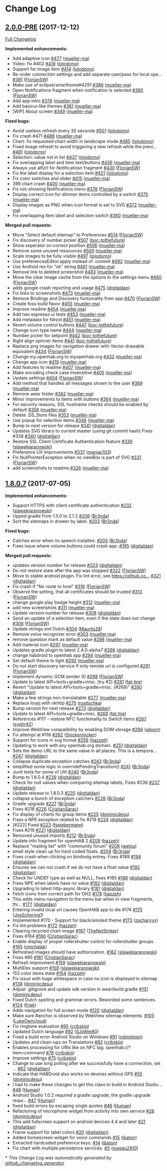 # Change Log

## [2.0.0-PRE](https://github.com/openhab/openhab.android/tree/2.0.0-PRE) (2017-12-12)
[Full Changelog](https://github.com/openhab/openhab.android/compare/1.8.0.7...2.0.0-PRE)

**Implemented enhancements:**

- Add adaptive icon [\#477](https://github.com/openhab/openhab.android/pull/477) ([mueller-ma](https://github.com/mueller-ma))
- Video: fix \#402 [\#418](https://github.com/openhab/openhab.android/pull/418) ([lolodomo](https://github.com/lolodomo))
- Support for image item [\#414](https://github.com/openhab/openhab.android/pull/414) ([lolodomo](https://github.com/lolodomo))
- Re-order connection settings and add separate user/pass for local ope… [\#391](https://github.com/openhab/openhab.android/pull/391) ([FlorianSW](https://github.com/FlorianSW))
- Make use of eclipse/smarthome\#4291 [\#386](https://github.com/openhab/openhab.android/pull/386) ([mueller-ma](https://github.com/mueller-ma))
- Open Notifications fragment when notification is selected [\#380](https://github.com/openhab/openhab.android/pull/380) ([FlorianSW](https://github.com/FlorianSW))
- Add app intro [\#374](https://github.com/openhab/openhab.android/pull/374) ([mueller-ma](https://github.com/mueller-ma))
- Add basicui-like themes [\#361](https://github.com/openhab/openhab.android/pull/361) ([mueller-ma](https://github.com/mueller-ma))
- \[WIP\] About screen [\#349](https://github.com/openhab/openhab.android/pull/349) ([mueller-ma](https://github.com/mueller-ma))

**Fixed bugs:**

- Avoid useless refresh every 30 seconds [\#501](https://github.com/openhab/openhab.android/pull/501) ([lolodomo](https://github.com/lolodomo))
- Fix crash \#471 [\#489](https://github.com/openhab/openhab.android/pull/489) ([mueller-ma](https://github.com/mueller-ma))
- Chart: fix requested chart width in landscape mode [\#485](https://github.com/openhab/openhab.android/pull/485) ([lolodomo](https://github.com/lolodomo))
- Fixed image refresh to avoid triggering a new refresh while the previ… [\#481](https://github.com/openhab/openhab.android/pull/481) ([lolodomo](https://github.com/lolodomo))
- Selection: value not in list [\#437](https://github.com/openhab/openhab.android/pull/437) ([lolodomo](https://github.com/lolodomo))
- Fix overlapping label and item text/buttons [\#436](https://github.com/openhab/openhab.android/pull/436) ([mueller-ma](https://github.com/mueller-ma))
- Always use altUrl for Notificatiosn fragment [\#430](https://github.com/openhab/openhab.android/pull/430) ([FlorianSW](https://github.com/FlorianSW))
- Fix the label display for a selection item [\#421](https://github.com/openhab/openhab.android/pull/421) ([lolodomo](https://github.com/lolodomo))
- Fix color switches and slider [\#415](https://github.com/openhab/openhab.android/pull/415) ([mueller-ma](https://github.com/mueller-ma))
- 396 chart crash [\#400](https://github.com/openhab/openhab.android/pull/400) ([mueller-ma](https://github.com/mueller-ma))
- Fix not-showing Notifications menu [\#378](https://github.com/openhab/openhab.android/pull/378) ([FlorianSW](https://github.com/FlorianSW))
- Display correct icon for dimmer items controlled by a switch [\#375](https://github.com/openhab/openhab.android/pull/375) ([mueller-ma](https://github.com/mueller-ma))
- Display images as PNG when icon format is set to SVG [\#372](https://github.com/openhab/openhab.android/pull/372) ([mueller-ma](https://github.com/mueller-ma))
- Fix overlapping item label and selection switch [\#360](https://github.com/openhab/openhab.android/pull/360) ([mueller-ma](https://github.com/mueller-ma))

**Merged pull requests:**

- Move "Select default sitemap" to Preferences [\#514](https://github.com/openhab/openhab.android/pull/514) ([FlorianSW](https://github.com/FlorianSW))
- Fix discovery of number picker [\#507](https://github.com/openhab/openhab.android/pull/507) ([boc-tothefuture](https://github.com/boc-tothefuture))
- Show seperator on correct position [\#506](https://github.com/openhab/openhab.android/pull/506) ([mueller-ma](https://github.com/mueller-ma))
- Remove some unused ressources [\#500](https://github.com/openhab/openhab.android/pull/500) ([mueller-ma](https://github.com/mueller-ma))
- Scale images to be fully visible [\#497](https://github.com/openhab/openhab.android/pull/497) ([lolodomo](https://github.com/lolodomo))
- Use preferencesEditor.apply instead of .commit [\#492](https://github.com/openhab/openhab.android/pull/492) ([mueller-ma](https://github.com/mueller-ma))
- Use Android res for "ok" string [\#491](https://github.com/openhab/openhab.android/pull/491) ([mueller-ma](https://github.com/mueller-ma))
- Remove link to deleted screenshot [\#483](https://github.com/openhab/openhab.android/pull/483) ([mueller-ma](https://github.com/mueller-ma))
- Move the clear image cache from the options to the settings menu [\#480](https://github.com/openhab/openhab.android/pull/480) ([FlorianSW](https://github.com/FlorianSW))
- adds google crash reporting and usage [\#475](https://github.com/openhab/openhab.android/pull/475) ([digitaldan](https://github.com/digitaldan))
- Fix links to screenshots [\#473](https://github.com/openhab/openhab.android/pull/473) ([mueller-ma](https://github.com/mueller-ma))
- Remove Bindings and Discovery funtionality from app [\#470](https://github.com/openhab/openhab.android/pull/470) ([FlorianSW](https://github.com/FlorianSW))
- Create foss build flavor [\#455](https://github.com/openhab/openhab.android/pull/455) ([mueller-ma](https://github.com/mueller-ma))
- Improve readme [\#454](https://github.com/openhab/openhab.android/pull/454) ([mueller-ma](https://github.com/mueller-ma))
- Add two espresso ui tests [\#453](https://github.com/openhab/openhab.android/pull/453) ([mueller-ma](https://github.com/mueller-ma))
- Add metadata for fdroid [\#451](https://github.com/openhab/openhab.android/pull/451) ([mueller-ma](https://github.com/mueller-ma))
- Revert volume control buttons [\#447](https://github.com/openhab/openhab.android/pull/447) ([boc-tothefuture](https://github.com/boc-tothefuture))
- Change icon type name [\#444](https://github.com/openhab/openhab.android/pull/444) ([mueller-ma](https://github.com/mueller-ma))
- Number picker for setpoint [\#442](https://github.com/openhab/openhab.android/pull/442) ([boc-tothefuture](https://github.com/boc-tothefuture))
- Right align spinner items [\#441](https://github.com/openhab/openhab.android/pull/441) ([boc-tothefuture](https://github.com/boc-tothefuture))
- Replace png images for navigation drawer with Vector drawable equivalent [\#434](https://github.com/openhab/openhab.android/pull/434) ([FlorianSW](https://github.com/FlorianSW))
- Change my.openhab.org to myopenhab.org [\#432](https://github.com/openhab/openhab.android/pull/432) ([mueller-ma](https://github.com/mueller-ma))
- Change app icon [\#419](https://github.com/openhab/openhab.android/pull/419) ([mueller-ma](https://github.com/mueller-ma))
- Add features to readme [\#407](https://github.com/openhab/openhab.android/pull/407) ([mueller-ma](https://github.com/mueller-ma))
- Make encoding check case insensitive [\#405](https://github.com/openhab/openhab.android/pull/405) ([mueller-ma](https://github.com/mueller-ma))
- Update settings [\#404](https://github.com/openhab/openhab.android/pull/404) ([FlorianSW](https://github.com/FlorianSW))
- Add method that handles all messages shown to the user [\#389](https://github.com/openhab/openhab.android/pull/389) ([mueller-ma](https://github.com/mueller-ma))
- Remove wear folder [\#382](https://github.com/openhab/openhab.android/pull/382) ([mueller-ma](https://github.com/mueller-ma))
- Minor improvements to items with buttons [\#364](https://github.com/openhab/openhab.android/pull/364) ([mueller-ma](https://github.com/mueller-ma))
- For security reasons, SSL hostname checks should be enabled by default [\#358](https://github.com/openhab/openhab.android/pull/358) ([mueller-ma](https://github.com/mueller-ma))
- Delete .DS\_Store files [\#353](https://github.com/openhab/openhab.android/pull/353) ([mueller-ma](https://github.com/mueller-ma))
- Use popup for selection items [\#346](https://github.com/openhab/openhab.android/pull/346) ([mueller-ma](https://github.com/mueller-ma))
- Bump to next version for release [\#341](https://github.com/openhab/openhab.android/pull/341) ([digitaldan](https://github.com/digitaldan))
- Updates SVG library to current master \(using git commit hash\) Fixes \#338 [\#340](https://github.com/openhab/openhab.android/pull/340) ([digitaldan](https://github.com/digitaldan))
- Restore SSL Client Certificate Authentication feature [\#339](https://github.com/openhab/openhab.android/pull/339) ([slawekjaranowski](https://github.com/slawekjaranowski))
- Preference UX improvements [\#337](https://github.com/openhab/openhab.android/pull/337) ([maniac103](https://github.com/maniac103))
- Fix NullPointerException when no viewBox is part of SVG [\#331](https://github.com/openhab/openhab.android/pull/331) ([FlorianSW](https://github.com/FlorianSW))
- add screenshots to readme [\#326](https://github.com/openhab/openhab.android/pull/326) ([mueller-ma](https://github.com/mueller-ma))

## [1.8.0.7](https://github.com/openhab/openhab.android/tree/1.8.0.7) (2017-07-05)
**Implemented enhancements:**

- Support HTTPS with client certificate authentication [\#232](https://github.com/openhab/openhab.android/pull/232) ([slawekjaranowski](https://github.com/slawekjaranowski))
- Upped gradle from 1.5.0 to 2.1.2 [\#206](https://github.com/openhab/openhab.android/pull/206) ([Br3nda](https://github.com/Br3nda))
- Sort the sitemaps in drawer by label. [\#203](https://github.com/openhab/openhab.android/pull/203) ([Br3nda](https://github.com/Br3nda))

**Fixed bugs:**

- Catches error when no speech installed. [\#205](https://github.com/openhab/openhab.android/pull/205) ([Br3nda](https://github.com/Br3nda))
- Fixes issue where volume buttons could crash app. [\#195](https://github.com/openhab/openhab.android/pull/195) ([digitaldan](https://github.com/digitaldan))

**Merged pull requests:**

- updates version number for release [\#323](https://github.com/openhab/openhab.android/pull/323) ([digitaldan](https://github.com/digitaldan))
- Do not restore state after the app was stopped [\#322](https://github.com/openhab/openhab.android/pull/322) ([FlorianSW](https://github.com/FlorianSW))
- Move to stable android plugin.  Fix lint error, see https://github.co… [\#321](https://github.com/openhab/openhab.android/pull/321) ([digitaldan](https://github.com/digitaldan))
- Fix crash if "No route to host" [\#316](https://github.com/openhab/openhab.android/pull/316) ([FlorianSW](https://github.com/FlorianSW))
- Observe the setting, that all certificates should be trusted [\#313](https://github.com/openhab/openhab.android/pull/313) ([FlorianSW](https://github.com/FlorianSW))
- change google play badge height [\#312](https://github.com/openhab/openhab.android/pull/312) ([mueller-ma](https://github.com/mueller-ma))
- add new screenshots [\#311](https://github.com/openhab/openhab.android/pull/311) ([mueller-ma](https://github.com/mueller-ma))
- Update version number for release [\#308](https://github.com/openhab/openhab.android/pull/308) ([digitaldan](https://github.com/digitaldan))
- Send an update of a selection item, even if the state does not change [\#306](https://github.com/openhab/openhab.android/pull/306) ([FlorianSW](https://github.com/FlorianSW))
- Update strings.xml Dutch [\#304](https://github.com/openhab/openhab.android/pull/304) ([Maurits28](https://github.com/Maurits28))
- Remove voice recognizer error [\#303](https://github.com/openhab/openhab.android/pull/303) ([mueller-ma](https://github.com/mueller-ma))
- remove question mark as default value [\#298](https://github.com/openhab/openhab.android/pull/298) ([mueller-ma](https://github.com/mueller-ma))
- Add material icon [\#297](https://github.com/openhab/openhab.android/pull/297) ([mueller-ma](https://github.com/mueller-ma))
- Updates gradle plugin to latest 2.4.0-alpha7 [\#296](https://github.com/openhab/openhab.android/pull/296) ([digitaldan](https://github.com/digitaldan))
- change habdroid to openhab app [\#294](https://github.com/openhab/openhab.android/pull/294) ([mueller-ma](https://github.com/mueller-ma))
- Set default theme to light [\#292](https://github.com/openhab/openhab.android/pull/292) ([mueller-ma](https://github.com/mueller-ma))
- Do not start discovery service if only remote url is configured [\#291](https://github.com/openhab/openhab.android/pull/291) ([FlorianSW](https://github.com/FlorianSW))
- Implement dynamic GCM sender ID [\#288](https://github.com/openhab/openhab.android/pull/288) ([FlorianSW](https://github.com/FlorianSW))
- Update to latest API+tools+gradle+misc.  \(try \#2\) [\#281](https://github.com/openhab/openhab.android/pull/281) ([fat-tire](https://github.com/fat-tire))
- Revert "Update to latest API+tools+gradle+misc. \(\#268\)" [\#280](https://github.com/openhab/openhab.android/pull/280) ([digitaldan](https://github.com/digitaldan))
- Make a few strings non-translatable [\#277](https://github.com/openhab/openhab.android/pull/277) ([mueller-ma](https://github.com/mueller-ma))
- Replace loopj with okhttp [\#275](https://github.com/openhab/openhab.android/pull/275) ([rusitschka](https://github.com/rusitschka))
- Bump version for next release [\#273](https://github.com/openhab/openhab.android/pull/273) ([digitaldan](https://github.com/digitaldan))
- Update to latest API+tools+gradle+misc. [\#268](https://github.com/openhab/openhab.android/pull/268) ([fat-tire](https://github.com/fat-tire))
- References \#117 - restore NFC functionality to Switch items [\#267](https://github.com/openhab/openhab.android/pull/267) ([syphr42](https://github.com/syphr42))
- Improve WebView compatibility by enabling DOM storage [\#266](https://github.com/openhab/openhab.android/pull/266) ([wborn](https://github.com/wborn))
- Fix attempt at \#116 [\#262](https://github.com/openhab/openhab.android/pull/262) ([Snickermicker](https://github.com/Snickermicker))
- Support for icons in svg format [\#256](https://github.com/openhab/openhab.android/pull/256) ([hazzeh](https://github.com/hazzeh))
- Updating to work with any openhab.org domain. [\#251](https://github.com/openhab/openhab.android/pull/251) ([digitaldan](https://github.com/digitaldan))
- Sets the demo URL to the same value in all places.  This is a tempora… [\#247](https://github.com/openhab/openhab.android/pull/247) ([digitaldan](https://github.com/digitaldan))
- Collapse duplicate exception catches [\#243](https://github.com/openhab/openhab.android/pull/243) ([Br3nda](https://github.com/Br3nda))
- simplified some logic in overridePendingTransition\(\) [\#241](https://github.com/openhab/openhab.android/pull/241) ([Br3nda](https://github.com/Br3nda))
- Junit tests for some of Util [\#240](https://github.com/openhab/openhab.android/pull/240) ([Br3nda](https://github.com/Br3nda))
- Bump to 1.8.0.4 [\#239](https://github.com/openhab/openhab.android/pull/239) ([digitaldan](https://github.com/digitaldan))
- Check for null values when comparing sitemap labels, Fixes \#236 [\#237](https://github.com/openhab/openhab.android/pull/237) ([digitaldan](https://github.com/digitaldan))
- Update release to 1.8.0.3 [\#235](https://github.com/openhab/openhab.android/pull/235) ([digitaldan](https://github.com/digitaldan))
- collapse a bunch of exception catchers [\#228](https://github.com/openhab/openhab.android/pull/228) ([Br3nda](https://github.com/Br3nda))
- Gradle upgrade [\#227](https://github.com/openhab/openhab.android/pull/227) ([Br3nda](https://github.com/Br3nda))
- Fixes \#218 [\#226](https://github.com/openhab/openhab.android/pull/226) ([CristianSarac](https://github.com/CristianSarac))
- Fix display of charts for group items [\#225](https://github.com/openhab/openhab.android/pull/225) ([dominicdesu](https://github.com/dominicdesu))
- Fixes a NPE exception related to fix \#219 [\#224](https://github.com/openhab/openhab.android/pull/224) ([digitaldan](https://github.com/digitaldan))
- \[\#222\] Fixed [\#223](https://github.com/openhab/openhab.android/pull/223) ([fspiekermann](https://github.com/fspiekermann))
- Fixes \#219 [\#221](https://github.com/openhab/openhab.android/pull/221) ([digitaldan](https://github.com/digitaldan))
- Removed unused imports [\#212](https://github.com/openhab/openhab.android/pull/212) ([Br3nda](https://github.com/Br3nda))
- Update info fragment for openHAB 2 [\#209](https://github.com/openhab/openhab.android/pull/209) ([hazzeh](https://github.com/hazzeh))
- Replace "mailing list" with "community forum" [\#208](https://github.com/openhab/openhab.android/pull/208) ([watou](https://github.com/watou))
- small style clean up for hard coded floats. [\#204](https://github.com/openhab/openhab.android/pull/204) ([Br3nda](https://github.com/Br3nda))
- Fixes crash when clicking on bindindg entrey.  Fixes \#189 [\#194](https://github.com/openhab/openhab.android/pull/194) ([digitaldan](https://github.com/digitaldan))
- Ensures we can not crash if we do not have a float value [\#192](https://github.com/openhab/openhab.android/pull/192) ([digitaldan](https://github.com/digitaldan))
- Check for UNDEF type as well as NULL, fixes \#185 [\#188](https://github.com/openhab/openhab.android/pull/188) ([digitaldan](https://github.com/digitaldan))
- Fixes NPE when labels have no value [\#182](https://github.com/openhab/openhab.android/pull/182) ([digitaldan](https://github.com/digitaldan))
- Upgrading to latest http-async library [\#181](https://github.com/openhab/openhab.android/pull/181) ([digitaldan](https://github.com/digitaldan))
- Fetch icons from correct path for OH2 [\#178](https://github.com/openhab/openhab.android/pull/178) ([hazzeh](https://github.com/hazzeh))
- This adds menu navigation to the menu bar when in view fragments, thi… [\#177](https://github.com/openhab/openhab.android/pull/177) ([digitaldan](https://github.com/digitaldan))
- Entering invalid local url causes OpenHAB app to die \#174 [\#175](https://github.com/openhab/openhab.android/pull/175) ([JosSchering1](https://github.com/JosSchering1))
- Implemented \#170 - Support for black/amoled theme [\#173](https://github.com/openhab/openhab.android/pull/173) ([zacharyyy](https://github.com/zacharyyy))
- Fix lint problems [\#172](https://github.com/openhab/openhab.android/pull/172) ([hazzeh](https://github.com/hazzeh))
- Clearing recycled chart image [\#167](https://github.com/openhab/openhab.android/pull/167) ([TheNetStriker](https://github.com/TheNetStriker))
- Fixes \#164 [\#166](https://github.com/openhab/openhab.android/pull/166) ([CristianSarac](https://github.com/CristianSarac))
- Enable display of proper rollershutter control for rollershutter groups. [\#165](https://github.com/openhab/openhab.android/pull/165) ([rmichalak](https://github.com/rmichalak))
- Refreshed images should have authorization. [\#162](https://github.com/openhab/openhab.android/pull/162) ([slawekjaranowski](https://github.com/slawekjaranowski))
- Fixes \#85 [\#161](https://github.com/openhab/openhab.android/pull/161) ([CristianSarac](https://github.com/CristianSarac))
- Refresh improvment [\#159](https://github.com/openhab/openhab.android/pull/159) ([slawekjaranowski](https://github.com/slawekjaranowski))
- MultiDex support [\#158](https://github.com/openhab/openhab.android/pull/158) ([slawekjaranowski](https://github.com/slawekjaranowski))
- 153 color items state [\#154](https://github.com/openhab/openhab.android/pull/154) ([hazzeh](https://github.com/hazzeh))
- Fix issue with huge whitespace in case no icon is displayed in sitemap [\#138](https://github.com/openhab/openhab.android/pull/138) ([dominicdesu](https://github.com/dominicdesu))
- Adjust .gitignore and update sdk version in wear/build.gradle  [\#131](https://github.com/openhab/openhab.android/pull/131) ([dominicdesu](https://github.com/dominicdesu))
- Fixed Dutch spelling and grammar errors. Reworded some sentences. [\#124](https://github.com/openhab/openhab.android/pull/124) ([friek](https://github.com/friek))
- Adds navigation for full screen mode [\#120](https://github.com/openhab/openhab.android/pull/120) ([digitaldan](https://github.com/digitaldan))
- Make sure \#anchor is observed by WebView sitemap elements. [\#105](https://github.com/openhab/openhab.android/pull/105) ([LukeOwncloud](https://github.com/LukeOwncloud))
- Fix ringtone evaluation [\#95](https://github.com/openhab/openhab.android/pull/95) ([cribskip](https://github.com/cribskip))
- Updated Dutch language [\#92](https://github.com/openhab/openhab.android/pull/92) ([SJoWie80](https://github.com/SJoWie80))
- Fixed a build error Android Studio on Windows [\#91](https://github.com/openhab/openhab.android/pull/91) ([robnielsen](https://github.com/robnielsen))
- Updates and clean-ups on Translations [\#82](https://github.com/openhab/openhab.android/pull/82) ([cribskip](https://github.com/cribskip))
- Enables processing for URIs like on NFC tag. openhab://?item=command [\#78](https://github.com/openhab/openhab.android/pull/78) ([cribskip](https://github.com/cribskip))
- Improve settings [\#75](https://github.com/openhab/openhab.android/pull/75) ([cribskip](https://github.com/cribskip))
- Change to use long polling after we successfully have a connection, set ... [\#62](https://github.com/openhab/openhab.android/pull/62) ([digitaldan](https://github.com/digitaldan))
- Indicate that HABDroid also works on devices without GPS [\#55](https://github.com/openhab/openhab.android/pull/55) ([dominicdesu](https://github.com/dominicdesu))
- I had to make these changes to get this class to build in Android Studio... [\#48](https://github.com/openhab/openhab.android/pull/48) ([Human](https://github.com/Human))
- Android Studio 1.0.2 required a gradle upgrade; the gradle upgrade requi... [\#47](https://github.com/openhab/openhab.android/pull/47) ([Human](https://github.com/Human))
- fixed build errors by escaping single quotes [\#46](https://github.com/openhab/openhab.android/pull/46) ([Human](https://github.com/Human))
- Refactoring of microphone widget from activity into own service [\#28](https://github.com/openhab/openhab.android/pull/28) ([dominicdesu](https://github.com/dominicdesu))
- This add fullscreen support on android devices 4.4 and later [\#21](https://github.com/openhab/openhab.android/pull/21) ([digitaldan](https://github.com/digitaldan))
- Frame support for label colors [\#20](https://github.com/openhab/openhab.android/pull/20) ([digitaldan](https://github.com/digitaldan))
- Added homescreen widget for voice commands [\#15](https://github.com/openhab/openhab.android/pull/15) ([ibaton](https://github.com/ibaton))
- Extracted hardcoded preference keys. [\#14](https://github.com/openhab/openhab.android/pull/14) ([ibaton](https://github.com/ibaton))
- Fix chart with multiple persistence services. [\#3](https://github.com/openhab/openhab.android/pull/3) ([maggu2810](https://github.com/maggu2810))



\* *This Change Log was automatically generated by [github_changelog_generator](https://github.com/skywinder/Github-Changelog-Generator)*